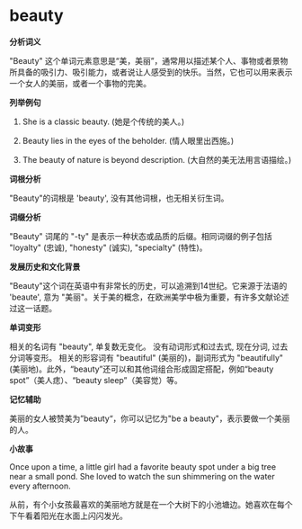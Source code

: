 # beauty

**分析词义**

  

"Beauty" 这个单词元素意思是“美，美丽”，通常用以描述某个人、事物或者景物所具备的吸引力、吸引能力，或者说让人感受到的快乐。当然，它也可以用来表示一个女人的美丽，或者一个事物的完美。

  

**列举例句**

  

1.  She is a classic beauty. (她是个传统的美人。)
    
      
    
2.  Beauty lies in the eyes of the beholder. (情人眼里出西施。)
    
      
    
3.  The beauty of nature is beyond description. (大自然的美无法用言语描绘。)
    
      
    

  

**词根分析**

  

"Beauty"的词根是 'beauty', 没有其他词根，也无相关衍生词。

  

**词缀分析**

  

"Beauty" 词尾的 "-ty" 是表示一种状态或品质的后缀。相同词缀的例子包括 "loyalty" (忠诚), "honesty" (诚实), "specialty" (特性)。

  

**发展历史和文化背景**

  

"Beauty"这个词在英语中有非常长的历史，可以追溯到14世纪。它来源于法语的 'beaute', 意为 "美丽"。关于美的概念，在欧洲美学中极为重要，有许多文献论述过这一话题。

  

**单词变形**

  

相关的名词有 "beauty", 单复数无变化。 没有动词形式和过去式, 现在分词, 过去分词等变形。 相关的形容词有 "beautiful" (美丽的)，副词形式为 "beautifully" (美丽地)。此外，“beauty”还可以和其他词组合形成固定搭配，例如“beauty spot”（美人痣）、“beauty sleep”（美容觉）等。

  

**记忆辅助**

  

美丽的女人被赞美为”beauty“，你可以记忆为"be a beauty"，表示要做一个美丽的人。

  

**小故事**

  

Once upon a time, a little girl had a favorite beauty spot under a big tree near a small pond. She loved to watch the sun shimmering on the water every afternoon.

  

从前，有个小女孩最喜欢的美丽地方就是在一个大树下的小池塘边。她喜欢在每个下午看着阳光在水面上闪闪发光。

